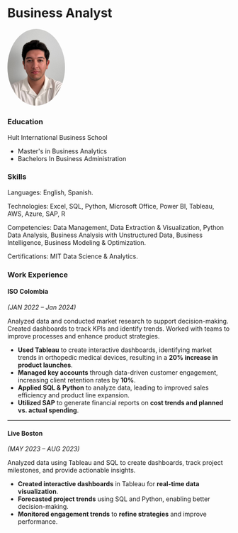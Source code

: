 # Business Analyst

<img src="images/linkedin%20headshot.jpg" alt="Juan Diego Cepeda" style="width: 130px; height: auto; border-radius: 60%; object-fit: cover;">




### Education

Hult International Business School
- Master's in Business Analytics
- Bachelors In Business Administration


### Skills

Languages: English, Spanish.

Technologies: Excel, SQL, Python, Microsoft Office, Power BI, Tableau, AWS, Azure, SAP, R

Competencies: Data Management, Data Extraction & Visualization, Python Data Analysis, Business Analysis with Unstructured Data, Business Intelligence, Business Modeling & Optimization.

Certifications: MIT Data Science & Analytics.


### Work Experience

#### ISO Colombia  
*(JAN 2022 – Jan 2024)*  

Analyzed data and conducted market research to support decision-making. Created dashboards to track KPIs and identify trends. Worked with teams to improve processes and enhance product strategies.  

- **Used Tableau** to create interactive dashboards, identifying market trends in orthopedic medical devices, resulting in a **20% increase in product launches**.  
- **Managed key accounts** through data-driven customer engagement, increasing client retention rates by **10%**.  
- **Applied SQL & Python** to analyze data, leading to improved sales efficiency and product line expansion.  
- **Utilized SAP** to generate financial reports on **cost trends and planned vs. actual spending**.  

---

#### Live Boston  
*(MAY 2023 – AUG 2023)*  

Analyzed data using Tableau and SQL to create dashboards, track project milestones, and provide actionable insights.  

- **Created interactive dashboards** in Tableau for **real-time data visualization**.  
- **Forecasted project trends** using SQL and Python, enabling better decision-making.  
- **Monitored engagement trends** to **refine strategies** and improve performance.  
